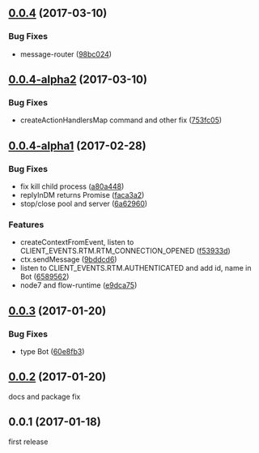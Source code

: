 <a name="0.0.4"></a>
## [0.0.4](https://github.com/koack/koack/compare/v0.0.4-alpha2...v0.0.4) (2017-03-10)


### Bug Fixes

* message-router ([98bc024](https://github.com/koack/koack/commit/98bc024))


<a name="0.0.4-alpha2"></a>
## [0.0.4-alpha2](https://github.com/koack/koack/compare/v0.0.4-alpha1...v0.0.4-alpha2) (2017-03-10)


### Bug Fixes

* createActionHandlersMap command and other fix ([753fc05](https://github.com/koack/koack/commit/753fc05))


<a name="0.0.4-alpha1"></a>
## [0.0.4-alpha1](https://github.com/koack/koack/compare/v0.0.3...v0.0.4-alpha1) (2017-02-28)


### Bug Fixes

* fix kill child process ([a80a448](https://github.com/koack/koack/commit/a80a448))
* replyInDM returns Promise ([faca3a2](https://github.com/koack/koack/commit/faca3a2))
* stop/close pool and server ([6a62960](https://github.com/koack/koack/commit/6a62960))

### Features

* createContextFromEvent, listen to CLIENT_EVENTS.RTM.RTM_CONNECTION_OPENED ([f53933d](https://github.com/koack/koack/commit/f53933d))
* ctx.sendMessage ([9bddcd6](https://github.com/koack/koack/commit/9bddcd6))
* listen to CLIENT_EVENTS.RTM.AUTHENTICATED and add id, name in Bot ([6589562](https://github.com/koack/koack/commit/6589562))
* node7 and flow-runtime ([e9dca75](https://github.com/koack/koack/commit/e9dca75))


<a name="0.0.3"></a>
## [0.0.3](https://github.com/koack/koack/compare/v0.0.2...v0.0.3) (2017-01-20)


### Bug Fixes

* type Bot ([60e8fb3](https://github.com/koack/koack/commit/60e8fb3))


<a name="0.0.2"></a>
## [0.0.2](https://github.com/koack/koack/compare/v0.0.1...v0.0.2) (2017-01-20)

docs and package fix


<a name="0.0.1"></a>
## 0.0.1 (2017-01-18)

first release
